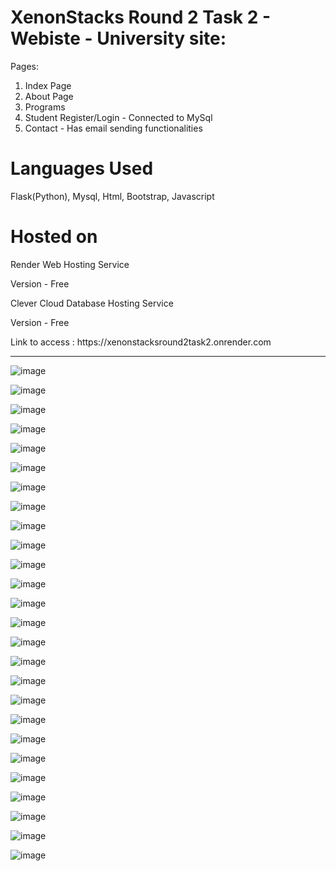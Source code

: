 # XenonStacks Round 2 Task 2 - Webiste - University site:

Pages:

1. Index Page
2. About Page
3. Programs
4. Student Register/Login - Connected to MySql
5. Contact - Has email sending functionalities

# Languages Used 
Flask(Python), Mysql, Html, Bootstrap, Javascript

# Hosted on 
<p>Render Web Hosting Service</p>
<p>Version - Free</p>
<p>Clever Cloud Database Hosting Service</p>
<p>Version - Free</p>
<p>Link to access : https://xenonstacksround2task2.onrender.com</p>

---- 

![image](https://github.com/shivanshkumar999/XenonStacks_Task2_Round2/assets/67266253/09844c2b-2bc5-4623-a182-c86789fa5aca)

![image](https://github.com/shivanshkumar999/XenonStacks_Task2_Round2/assets/67266253/a991ad23-a701-46d0-a56d-2a87b7e9db06)

![image](https://github.com/shivanshkumar999/XenonStacks_Task2_Round2/assets/67266253/08e8018c-ab22-4897-9343-da60290aa510)

![image](https://github.com/shivanshkumar999/XenonStacks_Task2_Round2/assets/67266253/3b1b3086-5943-4851-a206-7f098ce6586c)

![image](https://github.com/shivanshkumar999/XenonStacks_Task2_Round2/assets/67266253/806f6380-0d82-4462-a04a-175a6a7064b5)

![image](https://github.com/shivanshkumar999/XenonStacks_Task2_Round2/assets/67266253/724412bd-0423-463b-88ec-0167fa7fe525)

![image](https://github.com/shivanshkumar999/XenonStacks_Task2_Round2/assets/67266253/eb2b2de8-2e32-4057-88ca-8c9b5c3eb8b9)

![image](https://github.com/shivanshkumar999/XenonStacks_Task2_Round2/assets/67266253/cde2b3e0-b180-4a22-8c87-6ade945de77b)

![image](https://github.com/shivanshkumar999/XenonStacks_Task2_Round2/assets/67266253/18da2cbb-e2b6-46fa-a6fd-cdb3c1b5435a)

![image](https://github.com/shivanshkumar999/XenonStacks_Task2_Round2/assets/67266253/da55ee47-ecb9-46da-9018-30d98542a079)

![image](https://github.com/shivanshkumar999/XenonStacks_Task2_Round2/assets/67266253/27ea770a-cc55-4646-bbaa-5552157a9fc1)

![image](https://github.com/shivanshkumar999/XenonStacks_Task2_Round2/assets/67266253/d2ec8ca8-37a9-4c60-aee2-12379c88ea42)

![image](https://github.com/shivanshkumar999/XenonStacks_Task2_Round2/assets/67266253/b33d976d-d6fc-4f58-803b-a84742255d23)

![image](https://github.com/shivanshkumar999/XenonStacks_Task2_Round2/assets/67266253/f0927248-6003-4025-b878-d472beae01f3)

![image](https://github.com/shivanshkumar999/XenonStacks_Task2_Round2/assets/67266253/606746fa-738f-473b-8466-c70f2c910835)

![image](https://github.com/shivanshkumar999/XenonStacks_Task2_Round2/assets/67266253/e9cfa0b2-ea44-4d78-af48-377dbe7af730)

![image](https://github.com/shivanshkumar999/XenonStacks_Task2_Round2/assets/67266253/eb5509ca-fe93-43bd-a799-261078dff63d)

![image](https://github.com/shivanshkumar999/XenonStacks_Task2_Round2/assets/67266253/5a8bac61-a816-4def-b17a-552e703b61b7)

![image](https://github.com/shivanshkumar999/XenonStacks_Task2_Round2/assets/67266253/0173a109-fa9d-4b03-a813-80772c990401)

![image](https://github.com/shivanshkumar999/XenonStacks_Task2_Round2/assets/67266253/3c750d7d-6dea-43f4-8458-9b779f6f5b73)

![image](https://github.com/shivanshkumar999/XenonStacks_Task2_Round2/assets/67266253/f05c23ae-f9d1-463d-9f66-662ef4d206cc)

![image](https://github.com/shivanshkumar999/XenonStacks_Task2_Round2/assets/67266253/baaeb7cc-6d5e-4c8e-8c43-9bb34601f857)

![image](https://github.com/shivanshkumar999/XenonStacks_Task2_Round2/assets/67266253/3aea4f2a-fd0d-46bf-b9dc-59e4c9684440)

![image](https://github.com/shivanshkumar999/XenonStacks_Task2_Round2/assets/67266253/3b4eef0e-c125-43a8-a8f8-4504cb878d92)

![image](https://github.com/shivanshkumar999/XenonStacks_Task2_Round2/assets/67266253/b40dfb99-b1d1-44af-b730-6cf36ad2171b)

![image](https://github.com/shivanshkumar999/XenonStacks_Task2_Round2/assets/67266253/adf1cb47-8f17-4e58-97ec-49e6770eb525)
